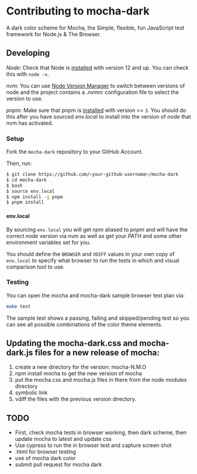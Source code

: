 # Contributing to mocha-dark

A dark color scheme for Mocha, the Simple, flexible, fun JavaScript test framework for Node.js &amp; The Browser.

## Developing

*Node*: Check that Node is [installed](https://nodejs.org/en/download/) with version 12 and up. You can check this with `node -v`.

*nvm*: You can use [Node Version Manager](https://github.com/nvm-sh/nvm) to switch between versions of node and the project contains a *.nvmrc* configuration file to select the version to use.

*pnpm*: Make sure that pnpm is [installed](https://pnpm.js.org/installation/) with version >= `3`.  You should do this after you have sourced *env.local* to install into the version of node that nvm has activated.

### Setup

Fork the `mocha-dark` repository to your GitHub Account.

Then, run:

```sh
$ git clone https://github.com/<your-github-username>/mocha-dark
$ cd mocha-dark
$ bash
$ source env.local
$ npm install -g pnpm
$ pnpm install
```

#### env.local

By sourcing `env.local` you will get *npm* aliased to *pnpm* and will have the correct *node* version via *nvm* as well as get your *PATH* and some other environment variables set for you.

You should define the `BROWSER` and `VDIFF` values in your own copy of `env.local` to specify what browser to run the tests in which and visual comparison tool to use.

### Testing

You can open the mocha and mocha-dark sample browser test plan via:

```sh
make test
```

The sample test shows a passing, failing and skipped/pending test so you can see all possible combinations of the color theme elements.

## Updating the mocha-dark.css and mocha-dark.js files for a new release of mocha:

1. create a new directory for the version: mocha-N.M.O
2. npm install mocha to get the new version of mocha
3. put the mocha.css and mocha.js files in there from the node modules directory
4. symbolic link
5. vdiff the files with the previous version directory.


## TODO

* First, check mocha tests in browser working, then dark scheme, then update mocha to latest and update css
* Use cypress to run the in browser test and capture screen shot
* .html for browser testing
* use of mocha dark color
* submit pull request for mocha dark
